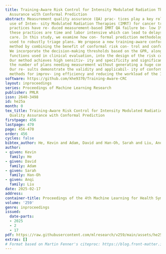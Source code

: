 ```yaml
---
title: Training-Aware Risk Control for Intensity Modulated Radiation Therapies Quality
  Assurance with Conformal Prediction
abstract: Measurement quality assurance (QA) prac- tices play a key role in the safe
  use of Inten- sity Modulated Radiation Therapies (IMRT) for cancer treatment. These
  practices have re- duced measurement-based IMRT QA failure be- low 1%. However,
  these practices are time and labor intensive which can lead to delays in pa- tient
  care. In this study, we examine how con- formal prediction methodologies can be
  used to robustly triage plans. We propose a new training-aware conformal risk control
  method by combining the benefit of conformal risk con- trol and conformal training.
  We incorporate the decision-making thresholds based on the GPR, along with the risk
  functions used in clinical evaluation, into the design of the risk control framework.
  Our method achieves high sensitiv- ity and specificity and significantly reduces
  the number of plans needing measurement without generating a huge confidence interval.
  Our re- sults demonstrate the validity and applicabil- ity of conformal prediction
  methods for improv- ing efficiency and reducing the workload of the IMRT QA process.
software: https://github.com/khe9370/Training-Aware-CRC
layout: inproceedings
series: Proceedings of Machine Learning Research
publisher: PMLR
issn: 2640-3498
id: he25a
month: 0
tex_title: Training-Aware Risk Control for Intensity Modulated Radiation Therapies
  Quality Assurance with Conformal Prediction
firstpage: 456
lastpage: 470
page: 456-470
order: 456
cycles: false
bibtex_author: He, Kevin and Adam, David and Han-Oh, Sarah and Liu, Anqi
author:
- given: Kevin
  family: He
- given: David
  family: Adam
- given: Sarah
  family: Han-Oh
- given: Anqi
  family: Liu
date: 2025-02-17
address:
container-title: Proceedings of the 4th Machine Learning for Health Symposium
volume: '259'
genre: inproceedings
issued:
  date-parts:
  - 2025
  - 2
  - 17
pdf: https://raw.githubusercontent.com/mlresearch/v259/main/assets/he25a/he25a.pdf
extras: []
# Format based on Martin Fenner's citeproc: https://blog.front-matter.io/posts/citeproc-yaml-for-bibliographies/
---
```

